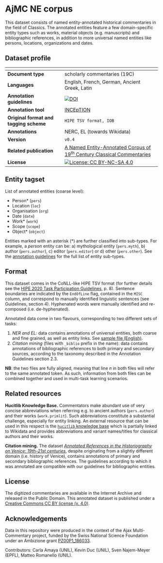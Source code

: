 # AjMC NE corpus

This dataset consists of named entity-annotated historical commentaries in the field of Classics. The annotated entities feature a few domain-specific entity types such as works, material objects (e.g. manuscripts) and bibliographic references, in addition to more universal named entities like persons, locations, organizations and dates.

## Dataset profile

| <!-- -->    | <!-- -->    |
|-------------|-------------|
| **Document type**       | scholarly commentaries (19C) |
| **Languages**           | English, French,  German, Ancient Greek, Latin |
| **Annotation guidelines** |[![DOI](https://zenodo.org/badge/DOI/10.5281/zenodo.3585750.svg)](https://doi.org/10.5281/zenodo.3585750)|
| **Annotation tool**     | [INCEpTION](https://inception-project.github.io/) |
| **Original format and tagging scheme** |`HIPE TSV format, IOB` |
| **Annotations**          | NERC, EL (towards Wikidata) |
| **Version**   | `v0.4` |
| **Related publication**               |[A Named Entity-Annotated Corpus of 19<sup>th</sup> Century Classical Commentaries](http://dx.doi.org/10.5334/johd.150)|
| **License** | [![License: CC BY-NC-SA 4.0](https://img.shields.io/badge/License-CC_BY--NC--SA_4.0-lightgrey.svg)](https://creativecommons.org/licenses/by-nc-sa/4.0/)|

## Entity tagset

List of annotated entities (coarse level):
- Person\* (`pers`)
- Location (`loc`)
- Organisation (`org`)
- Date (`date`)
- Work\* (`work`)
- Scope (`scope`)
- Object\* (`object`)

Entities marked with an asterisk (\*) are further classified into sub-types. For example, a *person* entity can be: a) mythological entity (`pers.myth`), b) author (`pers.author`), c) editor (`pers.editor`) or d) other (`pers.other`). See the [annotation guidelines](./annotation-guidelines-classics-KEs.pdf) for the full list of entity sub-types.

## Format

This dataset comes in the CoNLL-like HIPE TSV format (for further details see the [HIPE 2020 Task Participation Guidelines](https://doi.org/10.5281/zenodo.3677171), p. 8). Sentence boundaries are indicated by the `EndOfLine` flag, contained in the `MISC` column, and correspond to manually identified linguistic sentences (see Guidelines, section 4). Hyphenated words were manually identified and re-composed (i.e. de-hyphenated).

Annotated data come in two flavours, corresponding to two different sets of tasks: 
1) *NER and EL*: data contains annotations of universal entities, both coarse and fine grained, as well as entity links. See [sample file (English)](v0.1/HIPE-2022-ajmc-v0.1-sample-en.tsv).
2) *Citation mining* (files with `_biblio` prefix in the name): data contains annotations of bibliographic references to both primary and secondary sources, according to the taxonomy described in the Annotation Guidelines section 2.3. 

**NB**: the two files are fully aligned, meaning that line *n* in both files will refer to the same annotated token. As such, information from both files can be combined together and used in multi-task learning scenarios. 

## Related resources

**Hucitlib Knowledge Base.** Commentators make abundant use of very concise abbreviations when referring e.g. to ancient authors (`pers.author`) and their works (`work.primlit`). Such abbreviations constitute a substantial challenge, especially for entity linking. An external resource that can be used in this respect is the [`hucitlib` knowledge base](https://hucitlib.readthedocs.io/) which is partially linked to Wikidata and provides abbreviations and variant names/titles for classical authors and their works.  

**Citation mining.** The dataset [*Annotated References in the Historiography on Venice: 19th–21st centuries*](http://doi.org/10.5334/johd.9), despite originating from a slightly different domain (i.e. history of Venice), contains annotations of primary and secondary bibliographic references. The guidelines according to which it was annotated are compatible with our guidelines for bibliographic entities.

## License

The digitized commentaries are available in the Internet Archive and released in the Public Domain. This annotated dataset is published under a [Creative Commons CC BY license (v. 4.0)](https://creativecommons.org/licenses/by/4.0/). 

## Acknowledgements

Data in this repository were produced in the context of the Ajax Multi-Commentary project, funded by the Swiss National Science Foundation under an Ambizione grant [PZ00P1\_186033](http://p3.snf.ch/project-186033).

Contributors: Carla Amaya (UNIL), Kevin Duc (UNIL), Sven Najem-Meyer (EPFL), Matteo Romanello (UNIL).
